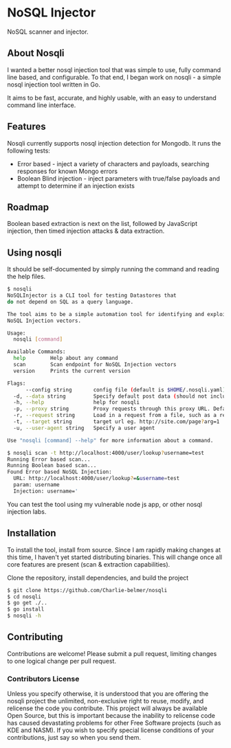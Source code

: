 # NoSQL Injector

NoSQL scanner and injector.

## About Nosqli
I wanted a better nosql injection tool that was simple to use, fully command line based, and configurable. To that end, I began work on nosqli - a simple nosql injection tool written in Go. 

It aims to be fast, accurate, and highly usable, with an easy to understand command line interface.

## Features
Nosqli currently supports nosql injection detection for Mongodb. It runs the following tests:
 * Error based - inject a variety of characters and payloads, searching responses for known Mongo errors
 * Boolean Blind injection - inject parameters with true/false payloads and attempt to determine if an injection exists

## Roadmap
Boolean based extraction is next on the list, followed by JavaScript injection, then timed injection attacks & data extraction.

## Using nosqli
It should be self-documented by simply running the command and reading the help files.

```bash
$ nosqli
NoSQLInjector is a CLI tool for testing Datastores that 
do not depend on SQL as a query language. 

The tool aims to be a simple automation tool for identifying and exploiting 
NoSQL Injection vectors.

Usage:
  nosqli [command]

Available Commands:
  help        Help about any command
  scan        Scan endpoint for NoSQL Injection vectors
  version     Prints the current version

Flags:
      --config string       config file (default is $HOME/.nosqli.yaml)
  -d, --data string         Specify default post data (should not include any injection strings)
  -h, --help                help for nosqli
  -p, --proxy string        Proxy requests through this proxy URL. Defaults to HTTP_PROXY environment variable.
  -r, --request string      Load in a request from a file, such as a request generated in Burp or ZAP.
  -t, --target string       target url eg. http://site.com/page?arg=1
  -u, --user-agent string   Specify a user agent

Use "nosqli [command] --help" for more information about a command.

$ nosqli scan -t http://localhost:4000/user/lookup?username=test
Running Error based scan...
Running Boolean based scan...
Found Error based NoSQL Injection:
  URL: http://localhost:4000/user/lookup?=&username=test
  param: username
  Injection: username='
 ```

 You can test the tool using my vulnerable node js app, or other nosql injection labs.

## Installation
To install the tool, install from source. Since I am rapidly making changes at this time, I haven't yet started distributing binaries. This will change once all core features are present (scan & extraction capabilities).

Clone the repository, install dependencies, and build the project

```bash
$ git clone https://github.com/Charlie-belmer/nosqli
$ cd nosqli
$ go get ./..
$ go install
$ nosqli -h
```

## Contributing
Contributions are welcome! Please submit a pull request, limiting changes to one logical change per pull request. 

### Contributors License
Unless you specify otherwise, it is understood that you are offering the nosqli project the unlimited, non-exclusive right to reuse, modify, and relicense the code you contribute. This project will always be available Open Source, but this is important because the inability to relicense code has caused devastating problems for other Free Software projects (such as KDE and NASM). If you wish to specify special license conditions of your contributions, just say so when you send them.